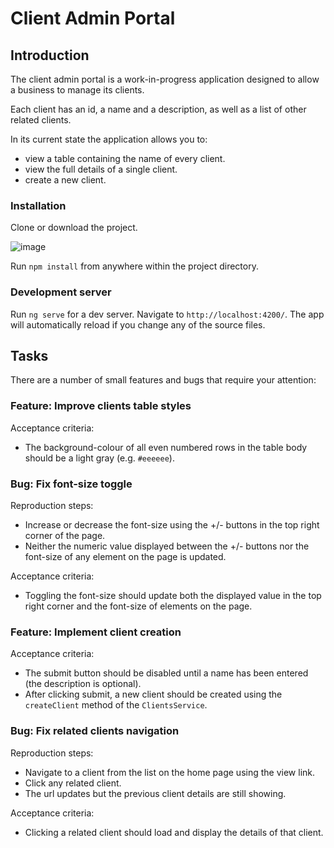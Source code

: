 # Client Admin Portal

## Introduction

The client admin portal is a work-in-progress application designed to allow a business to manage its clients. 

Each client has an id, a name and a description, as well as a list of other related clients.

In its current state the application allows you to:
- view a table containing the name of every client.
- view the full details of a single client.
- create a new client.

### Installation

Clone or download the project.

![image](https://user-images.githubusercontent.com/104509589/165735644-1b4879eb-d476-4a14-83df-158447389360.png)

Run `npm install` from anywhere within the project directory. 

### Development server

Run `ng serve` for a dev server. Navigate to `http://localhost:4200/`. The app will automatically reload if you change any of the source files.

## Tasks

There are a number of small features and bugs that require your attention:

### Feature: Improve clients table styles

Acceptance criteria:
- The background-colour of all even numbered rows in the table body should be a light gray (e.g. `#eeeeee`).

### Bug: Fix font-size toggle

Reproduction steps:
- Increase or decrease the font-size using the +/- buttons in the top right corner of the page.
- Neither the numeric value displayed between the +/- buttons nor the font-size of any element on the page is updated.

Acceptance criteria:
- Toggling the font-size should update both the displayed value in the top right corner and the font-size of elements on the page.

### Feature: Implement client creation 

Acceptance criteria:
- The submit button should be disabled until a name has been entered (the description is optional).
- After clicking submit, a new client should be created using the `createClient` method of the `ClientsService`. 

### Bug: Fix related clients navigation

Reproduction steps:
- Navigate to a client from the list on the home page using the view link.
- Click any related client.
- The url updates but the previous client details are still showing.

Acceptance criteria:
- Clicking a related client should load and display the details of that client.
